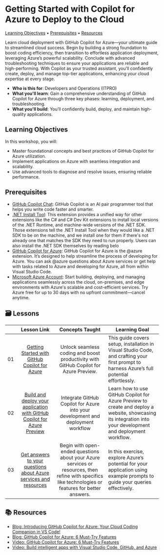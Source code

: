 # Getting Started with Copilot for Azure to Deploy to the Cloud

[Learning Objectives](#Learn) • [Prerequisites](#pre-req) • [Resources](#book)

Learn cloud deployment with GitHub Copilot for Azure—your ultimate guide to streamlined cloud success. Begin by building a strong foundation to boost coding efficiency, then transition to effortless application deployment, leveraging Azure’s powerful scalability. Conclude with advanced troubleshooting techniques to ensure your applications are reliable and high-performing. With Copilot as your trusted assistant, you’ll confidently create, deploy, and manage top-tier applications, enhancing your cloud expertise at every stage.

- **Who is this for**: Developers and Operations (ITPRO)
- **What you'll learn**: Gain a comprehensive understanding of GitHub Copilot for Azure through three key phases: learning, deployment, and troubleshooting.
- **What you'll build**: You’ll confidently build, deploy, and maintain high-quality applications.

<a name="Learn"/>

## Learning Objectives

In this workshop, you will:

- Master foundational concepts and best practices of GitHub Copilot for Azure utilization.
- Implement applications on Azure with seamless integration and scalability.
- Use advanced tools to diagnose and resolve issues, ensuring reliable performance.

<a name="pre-req"/>

## Prerequisites

- [GitHub Copilot Chat](https://marketplace.visualstudio.com/items?itemName=GitHub.copilot): GitHub Copilot is an AI pair programmer tool that helps you write code faster and smarter.
- [.NET Install Tool](https://marketplace.visualstudio.com/items?itemName=ms-dotnettools.vscode-dotnet-runtime): This extension provides a unified way for other extensions like the C# and C# Dev Kit extensions to install local versions of the .NET Runtime, and machine-wide versions of the .NET SDK. Those extensions tell the .NET Install Tool when they would like a .NET SDK to be on the machine, and we install one for them if there's not already one that matches the SDK they need to run properly. Users can also install the .NET SDK themselves by reading belo
- [GitHub Copilot for Azure](https://marketplace.visualstudio.com/items?itemName=ms-azuretools.vscode-azure-github-copilot): GitHub Copilot for Azure is the @azure extension. It’s designed to help streamline the process of developing for Azure. You can ask @azure questions about Azure services or get help with tasks related to Azure and developing for Azure, all from within Visual Studio Code.
- [Microsoft Azure Account](https://azure.microsoft.com/pricing/purchase-options/azure-account): Start building, deploying, and managing applications seamlessly across the cloud, on-premises, and edge environments with Azure's scalable and cost-efficient services. Try Azure free for up to 30 days with no upfront commitment—cancel anytime.

<a name="book"/>

## 🗃️ Lessons
|       |              Lesson Link              |                       Concepts Taught                       |                     Learning Goal                 |                             
| :---: | :------------------------------------: | :---------------------------------------------------------: | ----------------------------------------------------------- |
| 01 | [Getting Started with GitHub Copilot for Azure](https://github.com/microsoft/Mastering-GitHub-Copilot-for-Paired-Programming/blob/main/09-Using-GitHub-Copilot-for-Azure-to-Deploy-to-Cloud/01-Getting-Started-with-GitHub-Copilot-for-Azure.md) | Unlock seamless coding and boost productivity with GitHub Copilot for Azure Preview.|  This guide covers setup, installation in Visual Studio Code, and crafting your first prompt to harness Azure’s full potential effortlessly.                    |
| 02 | [Build and deploy your application with GitHub Copilot for Azure Preview](https://github.com/microsoft/Mastering-GitHub-Copilot-for-Paired-Programming/blob/main/09-Using-GitHub-Copilot-for-Azure-to-Deploy-to-Cloud/02-Build-and-deploy-your-application-with-GitHub-Copilot-for-Azure.md) | Integrate GitHub Copilot for Azure into your development and deployment workflow | Learn how to use GitHub Copilot for Azure Preview to create and deploy a website, showcasing its integration into your development and deployment workflow. | 
| 03 | [Get answers to your questions about Azure services and resources](https://github.com/microsoft/Mastering-GitHub-Copilot-for-Paired-Programming/blob/main/09-Using-GitHub-Copilot-for-Azure-to-Deploy-to-Cloud/03-Get-Answers-to-your-Questions-about-Azure-Services-and-Resources.md) | Begin with open-ended questions about your Azure services or resources, then refine with specifics like technologies or features for better answers. | In this exercise, explore Azure’s potential for your application using example prompts to guide your queries effectively. | 

## :books: Resources

- [Blog: Introducing GitHub Copilot for Azure: Your Cloud Coding Companion in VS Code!](https://techcommunity.microsoft.com/t5/microsoft-developer-community/introducing-github-copilot-for-azure-your-cloud-coding-companion/ba-p/4127644)
- [Blog: GitHub Copilot for Azure: 6 Must-Try Features](https://techcommunity.microsoft.com/t5/microsoft-developer-community/github-copilot-for-azure-6-must-try-features/ba-p/4283126)
- [Video: GitHub Copilot for Azure: 6 Must-Try Features](https://youtube.com/playlist?list=PLlrxD0HtieHgdwrN6ooxApdfBKTJK7465&si=9rl-kNItvFPeqhwa)
- [Video: Build intelligent apps with Visual Studio Code, GitHub, and Azure](https://youtu.be/30OpmbWL1t8?si=FvkRqa-wxTHaU3qA&t=1024)
